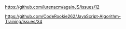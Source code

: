 https://github.com/lurenacm/againJS/issues/12

https://github.com/CodeRookie262/JavaScript-Algorithm-Training/issues/34
